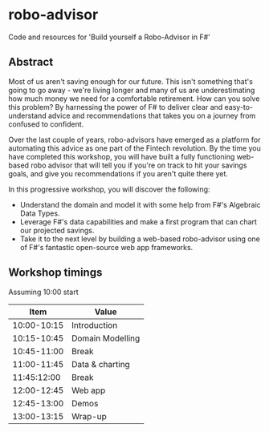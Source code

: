 # robo-advisor

Code and resources for 'Build yourself a Robo-Advisor in F#'

## Abstract

Most of us aren't saving enough for our future. This isn't something that's going to go away - we're living longer and many of us are underestimating how much money we need for a comfortable retirement. How can you solve this problem? By harnessing the power of F# to deliver clear and easy-to-understand advice and recommendations that takes you on a journey from confused to confident.

Over the last couple of years, robo-advisors have emerged as a platform for automating this advice as one part of the Fintech revolution. By the time you have completed this workshop, you will have built a fully functioning web-based robo advisor that will tell you if you're on track to hit your savings goals, and give you recommendations if you aren't quite there yet.

In this progressive workshop, you will discover the following:

- Understand the domain and model it with some help from F#'s Algebraic Data Types.
- Leverage F#'s data capabilities and make a first program that can chart our projected savings.
- Take it to the next level by building a web-based robo-advisor using one of F#'s fantastic open-source web app frameworks.

## Workshop timings

Assuming 10:00 start

Item        | Value
----------- | ---
10:00-10:15 | Introduction
10:15-10:45 | Domain Modelling
10:45-11:00 | Break
11:00-11:45 | Data & charting
11:45:12:00 | Break
12:00-12:45 | Web app
12:45-13:00 | Demos
13:00-13:15 | Wrap-up
